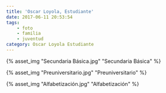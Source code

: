 ```yaml
---
title: 'Oscar Loyola, Estudiante'
date: 2017-06-11 20:53:54
tags:
    - foto
    - familia
    - juventud
category: Oscar Loyola Estudiante
---
```


{% asset_img "Secundaria Básica.jpg" "Secundaria Básica" %}

{% asset_img "Preuniversitario.jpg" "Preuniversitario" %}

{% asset_img "Alfabetización.jpg" "Alfabetización" %}